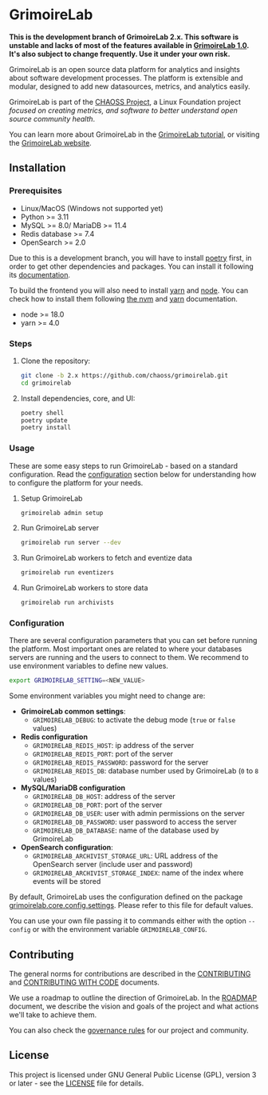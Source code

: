 # GrimoireLab

**This is the development branch of GrimoireLab 2.x. This software is unstable
and lacks of most of the features available in
[GrimoireLab 1.0](https://github.com/chaoss/grimoirelab). It's also subject
to change frequently. Use it under your own risk.**

GrimoireLab is an open source data platform for analytics and insights about
software development processes. The platform is extensible and modular, designed
to add new datasources, metrics, and analytics easily.

GrimoireLab is part of the [CHAOSS Project](http://chaoss.community), a Linux
Foundation project _focused on creating metrics, and software to better
understand open source community health_.

You can learn more about GrimoireLab in the [GrimoireLab tutorial](https://chaoss.github.io/grimoirelab-tutorial/),
or visiting the [GrimoireLab website](https://chaoss.github.io/grimoirelab).

## Installation

### Prerequisites

- Linux/MacOS (Windows not supported yet)
- Python >= 3.11
- MySQL >= 8.0/ MariaDB >= 11.4
- Redis database >= 7.4
- OpenSearch >= 2.0

Due to this is a development branch, you will have to install
[poetry](https://python-poetry.org/) first, in order to get other dependencies
and packages. You can install it following its
[documentation](https://python-poetry.org/docs/#installation).

To build the frontend you will also need to install [yarn](https://yarnpkg.com/) and [node](https://nodejs.org/).
You can check how to install them following [the nvm](https://github.com/nvm-sh/nvm) and [yarn](https://yarnpkg.com/getting-started/install/) documentation.

- node >= 18.0
- yarn >= 4.0

### Steps

1. Clone the repository:

   ```bash
   git clone -b 2.x https://github.com/chaoss/grimoirelab.git
   cd grimoirelab
   ```

1. Install dependencies, core, and UI:

   ```bash
   poetry shell
   poetry update
   poetry install
   ```

### Usage

These are some easy steps to run GrimoireLab - based on a standard configuration.
Read the [configuration](#configuration) section below for understanding how
to configure the platform for your needs.

1. Setup GrimoireLab

   ```bash
   grimoirelab admin setup
   ```

2. Run GrimoireLab server

   ```bash
   grimoirelab run server --dev
   ```

3. Run GrimoireLab workers to fetch and eventize data

   ```bash
   grimoirelab run eventizers
   ```

4. Run GrimoireLab workers to store data

   ```bash
   grimoirelab run archivists
   ```

### Configuration

There are several configuration parameters that you can set before running
the platform. Most important ones are related to where your databases servers
are running and the users to connect to them. We recommend to use environment
variables to define new values.

```bash
export GRIMOIRELAB_SETTING=<NEW_VALUE>
```

Some environment variables you might need to change are:

- **GrimoireLab common settings**:
  - `GRIMOIRELAB_DEBUG`: to activate the debug mode (`true` or `false` values)
- **Redis configuration**
  - `GRIMOIRELAB_REDIS_HOST`: ip address of the server
  - `GRIMOIRELAB_REDIS_PORT`: port of the server
  - `GRIMOIRELAB_REDIS_PASSWORD`: password for the server
  - `GRIMOIRELAB_REDIS_DB`: database number used by GrimoireLab (`0` to `8` values)
- **MySQL/MariaDB configuration**
  - `GRIMOIRELAB_DB_HOST`: address of the server
  - `GRIMOIRELAB_DB_PORT`: port of the server
  - `GRIMOIRELAB_DB_USER`: user with admin permissions on the server
  - `GRIMOIRELAB_DB_PASSWORD`: user password to access the server
  - `GRIMOIRELAB_DB_DATABASE`: name of the database used by GrimoireLab
- **OpenSearch configuration**:
  - `GRIMOIRELAB_ARCHIVIST_STORAGE_URL`: URL address of the OpenSearch server (include user and password)
  - `GRIMOIRELAB_ARCHIVIST_STORAGE_INDEX`: name of the index where events will be stored

By default, GrimoireLab uses the configuration defined on the package
[grimoirelab.core.config.settings](https://github.com/chaoss/grimoirelab-core/blob/main/src/grimoirelab/core/config/settings.py).
Please refer to this file for default values.

You can use your own file passing it to commands either with the option `--config`
or with the environment variable `GRIMOIRELAB_CONFIG`.

## Contributing

The general norms for contributions are described in the
[CONTRIBUTING](./CONTRIBUTING.md) and [CONTRIBUTING WITH CODE](./CONTRIBUTING_WITH_CODE.md)
documents.

We use a roadmap to outline the direction of GrimoireLab. In the
[ROADMAP](./ROADMAP.md) document, we describe the vision and goals of
the project and what actions we'll take to achieve them.

You can also check the [governance rules](./GOVERNANCE.md) for our project and
community.

## License

This project is licensed under GNU General Public License (GPL), version 3 or
later - see the [LICENSE](./LICENSE.md) file for details.
